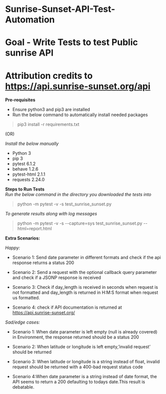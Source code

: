 # Sunrise-Sunset-API-Test-Automation 
# Goal - Write Tests to test Public sunrise API
# Attribution credits to https://api.sunrise-sunset.org/api

**Pre-requisites** 

* Ensure python3 and pip3 are installed
* Run the below command to automatically install needed packages
>pip3 install -r requirements.txt

(OR)

*Install the below manually*
* Python 3
* pip 3
* pytest 6.1.2
* behave 1.2.6
* pytest-html 2.1.1 
* requests   2.24.0

**Steps to Run Tests** <br/>
*Run the below command in the directory you downloaded the tests into* <br/>
>python -m pytest -v -s  test_sunrise_sunset.py

*To generate results along with log messages*
>python -m pytest -v -s --capture=sys test_sunrise_sunset.py --html=report.html 

**Extra Scenarios:**

*Happy:*

* Scenario 1: Send date parameter in different formats and check if the api response returns a status 200

* Scenario 2: Send a request with the optional callback query parameter and check if a JSONP response is received

* Scenario 3: Check if day_length is received in seconds when request is not formatted and day_length is returned in H:M:S format when request us formatted.

* Scenario 4: check if API documentation is returned at https://api.sunrise-sunset.org/

*Sad/edge cases:*

* Scenario 1: When date parameter is left empty (null is already covered) in 
Environment, the response returned should be a status 200

* Scenario 2: When latitude or longitude is left empty,’invalid request’ should be returned

* Scenario 3: When latitude or longitude is a string instead of float, invalid request should be returned with a 400-bad request status code

* Scenario 4:When date parameter is a string instead of date format, the API seems to return a 200 defaulting to todays date.This result is debatable.
